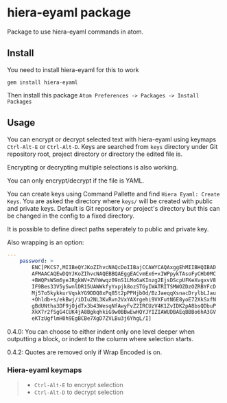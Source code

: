 # hiera-eyaml package

Package to use hiera-eyaml commands in atom.

## Install

You need to install hiera-eyaml for this to work

```shell
gem install hiera-eyaml
```

Then install this package `Atom Preferences -> Packages -> Install Packages`


## Usage

You can encrypt or decrypt selected text with hiera-eyaml using keymaps
 `Ctrl-Alt-E` or `Ctrl-Alt-D`. Keys are searched from `keys` directory under
 Git repository root, project directory or directory the edited file is.

Encrypting or decrypting multiple selections is also working.

You can only encrypt/decrypt if the file is YAML.

You can create keys using Command Pallette and find `Hiera Eyaml: Create Keys`.
You are asked the directory where `keys/` will be created with public and
private keys. Default is Git repository or project's directory but this can be
changed in the config to a fixed directory.

It is possible to define direct paths seperately to public and private key.

Also wrapping is an option:

```yaml
---
	password: >
		ENC[PKCS7,MIIBeQYJKoZIhvcNAQcDoIIBajCCAWYCAQAxggEhMIIBHQIBAD
		AFMAACAQEwDQYJKoZIhvcNAQEBBQAEggEACvmEx6+xIWPpykTAsoFyCHb0MC
		+BWQPsWSm6yeJRgkWV+ZVhWwqz09nS1LMo6aKInzg2EjsDScpUFKeXvgxvV8
		IF9Bes33V5ySwnlDR15UAWWkfyYxpjk8ozSTGyIWATRITSMWOZDzOZRBYFcD
		Mj57o5kykkurVqskYG9DDQ8xPq85t2pPPHjb0d/BzJaeqqXsnacDrylbLJau
		+Ohldb+s/ekBwj/iDIu2NL3KvRvn2VxYAXrgehi9VXFutN6E8yoE72XkSxfN
		gBdUNtha3DF9jOjdTx3b43WesqNfAwyFvZ2IRCUzV4K1ZvIDK2pA8bsQDbuP
		XkX7r2fSgG4CUK4jA8BgkqhkiG9w0BBwEwHQYJYIZIAWUDBAEqBBBo6hA3GV
		eKTzUgflmH0h9EgBCBe7XgD7ZVLBu3j6YhgL/I]
```

0.4.0:
	You can choose to either indent only one level deeper when outputting a
	block, or indent to the column where selection starts.

0.4.2:
	Quotes are removed only if Wrap Encoded is on.

### Hiera-eyaml keymaps

>- `Ctrl-Alt-E` to encrypt selection
>- `Ctrl-Alt-D` to decrypt selection
